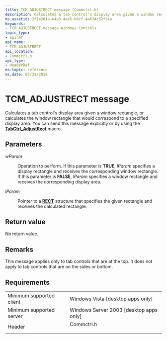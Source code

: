 ```yaml
---
title: TCM_ADJUSTRECT message (Commctrl.h)
description: Calculates a tab control's display area given a window rectangle, or calculates the window rectangle that would correspond to a specified display area. You can send this message explicitly or by using the TabCtrl\_AdjustRect macro.
ms.assetid: 2f14201a-e4a3-4ae5-b9cf-4a674c52f24a
keywords:
- TCM_ADJUSTRECT message Windows Controls
topic_type:
- apiref
api_name:
- TCM_ADJUSTRECT
api_location:
- Commctrl.h
api_type:
- HeaderDef
ms.topic: reference
ms.date: 05/31/2018
---
```


# TCM\_ADJUSTRECT message

Calculates a tab control's display area given a window rectangle, or calculates the window rectangle that would correspond to a specified display area. You can send this message explicitly or by using the [**TabCtrl\_AdjustRect**](/windows/desktop/api/Commctrl/nf-commctrl-tabctrl_adjustrect) macro.

## Parameters

<dl> <dt>

*wParam* 
</dt> <dd>

Operation to perform. If this parameter is **TRUE**, *lParam* specifies a display rectangle and receives the corresponding window rectangle. If this parameter is **FALSE**, *lParam* specifies a window rectangle and receives the corresponding display area.

</dd> <dt>

*lParam* 
</dt> <dd>

Pointer to a [**RECT**](/previous-versions//dd162897(v=vs.85)) structure that specifies the given rectangle and receives the calculated rectangle.

</dd> </dl>

## Return value

No return value.

## Remarks

This message applies only to tab controls that are at the top. It does not apply to tab controls that are on the sides or bottom.

## Requirements



|                                     |                                                                                       |
|-------------------------------------|---------------------------------------------------------------------------------------|
| Minimum supported client<br/> | Windows Vista \[desktop apps only\]<br/>                                        |
| Minimum supported server<br/> | Windows Server 2003 \[desktop apps only\]<br/>                                  |
| Header<br/>                   | <dl> <dt>Commctrl.h</dt> </dl> |



 

